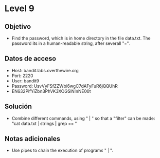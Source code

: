 # Level 9

## Objetivo
- Find the password, which is in home directory in the file data.txt. The password its in a human-readable string, after severall "=".

## Datos de acceso
- Host: bandit.labs.overthewire.org
- Port: 2220
- User: bandit9
- Password: UsvVyFSfZZWbi6wgC7dAFyFuR6jQQUhR
- EN632PlfYiZbn3PhVK3XOGSlNInNE00t

## Solución
- Combine different commands, using " | " so that a "filter" can be made: "cat data.txt | strings | grep == "

## Notas adicionales
- Use pipes to chain the execution of programs " | ".